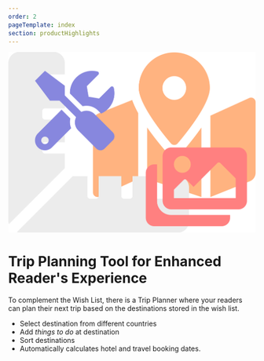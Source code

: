 ```yaml
---
order: 2
pageTemplate: index
section: productHighlights
---
```

![Trip Planner tool](../../../images/feature-tools.min.svg)

# Trip Planning Tool for **Enhanced Reader's Experience**

To complement the Wish List, there is a Trip Planner where your readers can plan their next trip based on the destinations stored in the wish list.

- Select destination from different countries
- Add _things to do_ at destination
- Sort destinations
- Automatically calculates hotel and travel booking dates.
<!--
[Read More](/trip-planner)
-->